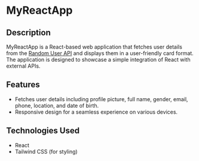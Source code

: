 # MyReactApp

## Description

MyReactApp is a React-based web application that fetches user details from the [Random User API](https://randomuser.me/) and displays them in a user-friendly card format. The application is designed to showcase a simple integration of React with external APIs.

## Features

- Fetches user details including profile picture, full name, gender, email, phone, location, and date of birth.
- Responsive design for a seamless experience on various devices.

## Technologies Used

- React
- Tailwind CSS (for styling)


